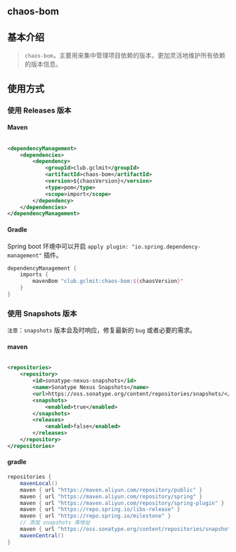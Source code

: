 ## chaos-bom

## 基本介绍

> `chaos-bom`，主要用来集中管理项目依赖的版本，更加灵活地维护所有依赖的版本信息。

## 使用方式

### 使用 Releases 版本

#### Maven

```xml

<dependencyManagement>
    <dependencies>
        <dependency>
            <groupId>club.gclmit</groupId>
            <artifactId>chaos-bom</artifactId>
            <version>${chaosVersion}</version>
            <type>pom</type>
            <scope>import</scope>
        </dependency>
    </dependencies>
</dependencyManagement>
```

#### Gradle

Spring boot 环境中可以开启 `apply plugin: "io.spring.dependency-management"` 插件。

```groovy
dependencyManagement {
    imports {
        mavenBom "club.gclmit:chaos-bom:${chaosVersion}"
    }
}
```

### 使用 Snapshots 版本

`注意`：`snapshots` 版本会及时响应，修复最新的 `bug` 或者必要的需求。

#### maven

```xml

<repositories>
    <repository>
        <id>sonatype-nexus-snapshots</id>
        <name>Sonatype Nexus Snapshots</name>
        <url>https://oss.sonatype.org/content/repositories/snapshots/</url>
        <snapshots>
            <enabled>true</enabled>
        </snapshots>
        <releases>
            <enabled>false</enabled>
        </releases>
    </repository>
</repositories>
```

#### gradle

```groovy
repositories {
    mavenLocal()
    maven { url "https://maven.aliyun.com/repository/public" }
    maven { url "https://maven.aliyun.com/repository/spring" }
    maven { url "https://maven.aliyun.com/repository/spring-plugin" }
    maven { url "https://repo.spring.io/libs-release" }
    maven { url "https://repo.spring.io/milestone" }
    // 添加 snapshots 库地址
    maven { url "https://oss.sonatype.org/content/repositories/snapshots" }
    mavenCentral()
}
```
